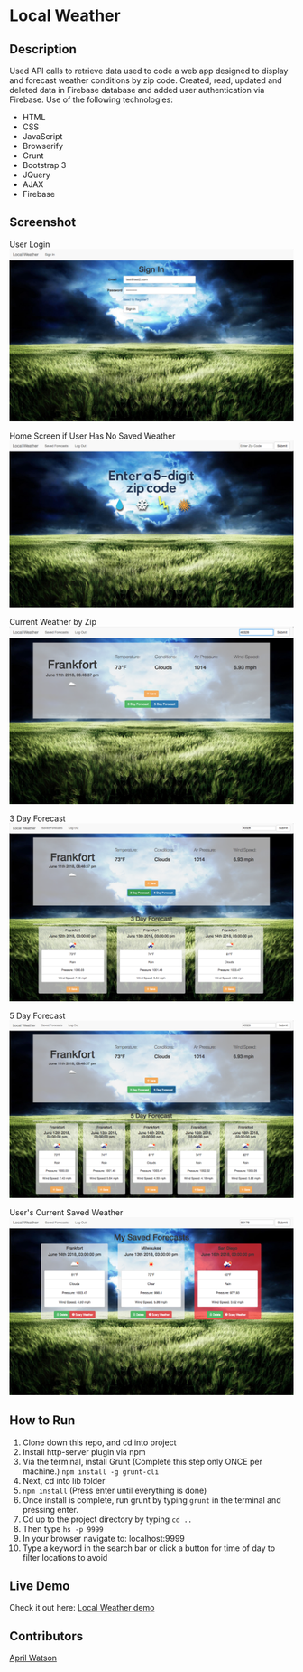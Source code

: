# Local Weather

## Description
Used API calls to retrieve data used to code a web app designed to display and forecast weather conditions by zip code. Created, read, updated and deleted data in Firebase database and added user authentication via Firebase. Use of the following technologies:
 - HTML
 - CSS
 - JavaScript
 - Browserify
 - Grunt
 - Bootstrap 3
 - JQuery
 - AJAX
 - Firebase

## Screenshot
User Login
![Webpage](https://raw.githubusercontent.com/aprilrochelle/localWeather/master/screens/wx4-1.png)

Home Screen if User Has No Saved Weather
![Webpage](https://raw.githubusercontent.com/aprilrochelle/localWeather/master/screens/wx4-2.png)

Current Weather by Zip
![Webpage](https://raw.githubusercontent.com/aprilrochelle/localWeather/master/screens/wx4-3.png)

3 Day Forecast
![Webpage](https://raw.githubusercontent.com/aprilrochelle/localWeather/master/screens/wx4-4.png)

5 Day Forecast
![Webpage](https://raw.githubusercontent.com/aprilrochelle/localWeather/master/screens/wx4-5.png)

User's Current Saved Weather
![Webpage](https://raw.githubusercontent.com/aprilrochelle/localWeather/master/screens/wx4-6.png)

## How to Run
 1. Clone down this repo, and cd into project
 1. Install http-server plugin via npm
 1. Via the terminal, install Grunt (Complete this step only ONCE per machine.) ```npm install -g grunt-cli```
 1. Next, cd into lib folder
 1. ```npm install``` (Press enter until everything is done)
 1. Once install is complete, run grunt by typing ```grunt``` in the terminal and pressing enter.
 1. Cd up to the project directory by typing ```cd ..```
 1. Then type ```hs -p 9999```
 1. In your browser navigate to: localhost:9999
 1. Type a keyword in the search bar or click a button for time of day to filter locations to avoid

## Live Demo
Check it out here: [Local Weather demo](https://localweather-aw.firebaseapp.com)

## Contributors
[April Watson](https://github.com/aprilrochelle)